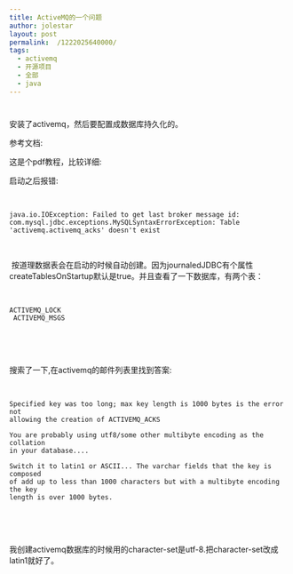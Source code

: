 ```yaml
---
title: ActiveMQ的一个问题
author: jolestar
layout: post
permalink:  /1222025640000/
tags:
  - activemq
  - 开源项目
  - 全部
  - java
---
```

# 

安装了activemq，然后要配置成数据库持久化的。

参考文档:

 

这是个pdf教程，比较详细:

 

启动之后报错:

 

    java.io.IOException: Failed to get last broker message id:
    com.mysql.jdbc.exceptions.MySQLSyntaxErrorException: Table 'activemq.activemq_acks' doesn't exist
    

 

 按道理数据表会在启动的时候自动创建。因为journaledJDBC有个属性createTablesOnStartup默认是true。并且查看了一下数据库，有两个表：

 

    ACTIVEMQ_LOCK
     ACTIVEMQ_MSGS

 

 

搜索了一下,在activemq的邮件列表里找到答案:



 

    Specified key was too long; max key length is 1000 bytes is the error not
    allowing the creation of ACTIVEMQ_ACKS
    
    You are probably using utf8/some other multibyte encoding as the collation
    in your database....
    
    Switch it to latin1 or ASCII... The varchar fields that the key is composed
    of add up to less than 1000 characters but with a multibyte encoding the key
    length is over 1000 bytes.
    

 

 

我创建activemq数据库的时候用的character-set是utf-8.把character-set改成latin1就好了。
